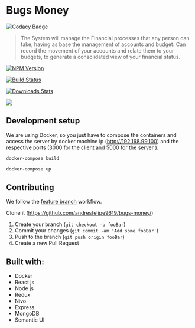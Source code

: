 # Bugs Money

[![Codacy Badge](https://api.codacy.com/project/badge/Grade/9466d85ecda34baf88bf4172bba03640)](https://app.codacy.com/app/jseb2520/bugs-money?utm_source=github.com&utm_medium=referral&utm_content=andresfelipe9619/bugs-money&utm_campaign=Badge_Grade_Dashboard)

> The System will manage the Financial processes that any person can take, having as base the management of accounts and budget. Can record the movement of your accounts and relate them to your budgets, to generate a consolidated view of your financial status.

[![NPM Version][npm-image]][npm-url]

[![Build Status][travis-image]][travis-url]

[![Downloads Stats][npm-downloads]][npm-url]

![](header.png)

## Development setup

We are using Docker, so you just have to compose the containers and access the server by docker machine ip (http://192.168.99.100) and the respective ports (3000 for the client and 5000 for the server ).

```sh
docker-compose build

docker-compose up
```

## Contributing

We follow the [feature branch](https://www.atlassian.com/git/tutorials/comparing-workflows/feature-branch-workflow) workflow.

Clone it (<https://github.com/andresfelipe9619/bugs-money/>)

1. Create your branch (`git checkout -b fooBar`)
2. Commit your changes (`git commit -am 'Add some fooBar'`)
3. Push to the branch (`git push origin fooBar`)
4. Create a new Pull Request

<!-- Markdown link & img dfn's -->

[npm-image]: https://img.shields.io/npm/v/datadog-metrics.svg?style=flat-square
[npm-url]: https://npmjs.org/package/datadog-metrics
[npm-downloads]: https://img.shields.io/npm/dm/datadog-metrics.svg?style=flat-square
[travis-image]: https://img.shields.io/travis/dbader/node-datadog-metrics/master.svg?style=flat-square
[travis-url]: https://travis-ci.org/dbader/node-datadog-metrics
[wiki]: https://github.com/yourname/yourproject/wiki

## Built with:

- Docker
- React js
- Node js
- Redux
- Nivo
- Express
- MongoDB
- Semantic UI
